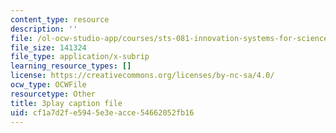 ```yaml
---
content_type: resource
description: ''
file: /ol-ocw-studio-app/courses/sts-081-innovation-systems-for-science-technology-energy-manufacturing-and-health-spring-2017/cf1a7d2fe5945e3eacce54662052fb16_Rs3Ll0KYfcA.srt
file_size: 141324
file_type: application/x-subrip
learning_resource_types: []
license: https://creativecommons.org/licenses/by-nc-sa/4.0/
ocw_type: OCWFile
resourcetype: Other
title: 3play caption file
uid: cf1a7d2f-e594-5e3e-acce-54662052fb16
---
```

